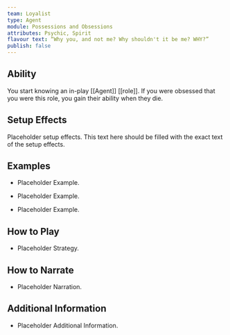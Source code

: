```yaml
---
team: Loyalist
type: Agent
module: Possessions and Obsessions
attributes: Psychic, Spirit
flavour text: “Why you, and not me? Why shouldn't it be me? WHY?”
publish: false
---
```

## Ability
You start knowing an in-play [[Agent]] [[role]]. If you were obsessed that you were this role, you gain their ability when they die.

## Setup Effects
Placeholder setup effects. This text here should be filled with the exact text of the setup effects.

## Examples
- Placeholder Example.

- Placeholder Example.

- Placeholder Example.

## How to Play
- Placeholder Strategy.

## How to Narrate
- Placeholder Narration.

## Additional Information
- Placeholder Additional Information.